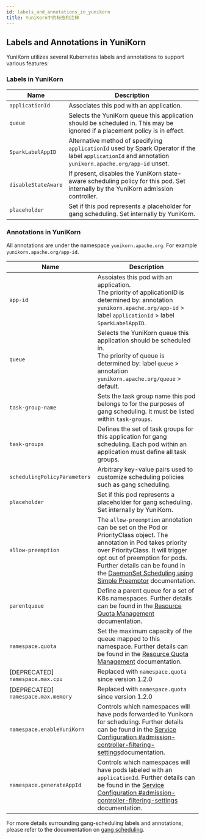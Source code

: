 ```yaml
---
id: labels_and_annotations_in_yunikorn
title: YuniKorn中的标签和注释
---
```

<!--
Licensed to the Apache Software Foundation (ASF) under one
or more contributor license agreements.  See the NOTICE file
distributed with this work for additional information
regarding copyright ownership.  The ASF licenses this file
to you under the Apache License, Version 2.0 (the
"License"); you may not use this file except in compliance
with the License.  You may obtain a copy of the License at

  http://www.apache.org/licenses/LICENSE-2.0

Unless required by applicable law or agreed to in writing,
software distributed under the License is distributed on an
"AS IS" BASIS, WITHOUT WARRANTIES OR CONDITIONS OF ANY
KIND, either express or implied.  See the License for the
specific language governing permissions and limitations
under the License.
-->

## Labels and Annotations in YuniKorn
YuniKorn utilizes several Kubernetes labels and annotations to support various features:

### Labels in YuniKorn
| Name                | Description                                                                                                                                             |
| ------------------- | ------------------------------------------------------------------------------------------------------------------------------------------------------- |
| `applicationId`     | Associates this pod with an application.                                                                                                                |
| `queue`             | Selects the YuniKorn queue this application should be scheduled in. This may be ignored if a placement policy is in effect.                             |
| `SparkLabelAppID `  | Alternative method of specifying `applicationId` used by Spark Operator if the label `applicationId` and annotation `yunikorn.apache.org/app-id` unset. |
| `disableStateAware` | If present, disables the YuniKorn state-aware scheduling policy for this pod. Set internally by the YuniKorn admission controller.                      |
| `placeholder`       | Set if this pod represents a placeholder for gang scheduling. Set internally by YuniKorn.                                                               |

### Annotations in YuniKorn
All annotations are under the namespace `yunikorn.apache.org`. For example `yunikorn.apache.org/app-id`.

| Name                                | Description                                                                                                                                                                                                                                                                                     |
| ----------------------------------- | ----------------------------------------------------------------------------------------------------------------------------------------------------------------------------------------------------------------------------------------------------------------------------------------------- |
| `app-id`                            | Assoiates this pod with an application.<br/>The priority of applicationID is determined by: annotation `yunikorn.apache.org/app-id` > label `applicationId` > label `SparkLabelAppID`.                                                                                                          |
| `queue`                             | Selects the YuniKorn queue this application should be scheduled in.<br/>The priority of queue is determined by: label `queue` > annotation `yunikorn.apache.org/queue` > default.                                                                                                               |
| `task-group-name`                   | Sets the task group name this pod belongs to for the purposes of gang scheduling. It must be listed within `task-groups`.                                                                                                                                                                       |
| `task-groups`                       | Defines the set of task groups for this application for gang scheduling. Each pod within an application must define all task groups.                                                                                                                                                            |
| `schedulingPolicyParameters`        | Arbitrary key-value pairs used to customize scheduling policies such as gang scheduling.                                                                                                                                                                                                        |
| `placeholder`                       | Set if this pod represents a placeholder for gang scheduling. Set internally by YuniKorn.                                                                                                                                                                                                       |
| `allow-preemption`                  | The `allow-preemption` annotation can be set on the Pod or PriorityClass object. The annotation in Pod takes priority over PriorityClass. It will trigger opt out of preemption for pods. Further details can be found in the [DaemonSet Scheduling using Simple Preemptor](./../design/simple_preemptor) documentation. |
| `parentqueue`                       | Define a parent queue for a set of K8s namespaces. Further details can be found in the [ Resource Quota Management](resource_quota_management#parent-queue-mapping-for-namespaces) documentation.                                                                                               |
| `namespace.quota`                   | Set the maximum capacity of the queue mapped to this namespace. Further details can be found in the [ Resource Quota Management](resource_quota_management#namespace-quota) documentation.                                                                                                      |
| [DEPRECATED] `namespace.max.cpu`    | Replaced with ``namespace.quota`` since version 1.2.0                                                                                                                                                                                                                                           |
| [DEPRECATED] `namespace.max.memory` | Replaced with `namespace.quota` since version 1.2.0                                                                                                                                                                                                                                             |
| `namespace.enableYuniKorn`          | Controls which namespaces will have pods forwarded to Yunikorn for scheduling. Further details can be found in the [Service Configuration #admission-controller-filtering-settings](service_config#admission-controller-filtering-settings)documentation.                                       |
| `namespace.generateAppId`           | Controls which namespaces will have pods labeled with an `applicationId`. Further details can be found in the [Service Configuration #admission-controller-filtering-settings](service_config#admission-controller-filtering-settings) documentation.                                           |

For more details surrounding gang-scheduling labels and annotations, please refer to the documentation on [gang scheduling](user_guide/gang_scheduling.md).

